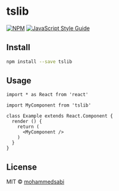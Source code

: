 # tslib

> 

[![NPM](https://img.shields.io/npm/v/tslib.svg)](https://www.npmjs.com/package/tslib) [![JavaScript Style Guide](https://img.shields.io/badge/code_style-standard-brightgreen.svg)](https://standardjs.com)

## Install

```bash
npm install --save tslib
```

## Usage

```tsx
import * as React from 'react'

import MyComponent from 'tslib'

class Example extends React.Component {
  render () {
    return (
      <MyComponent />
    )
  }
}
```

## License

MIT © [mohammedsabi](https://github.com/mohammedsabi)
